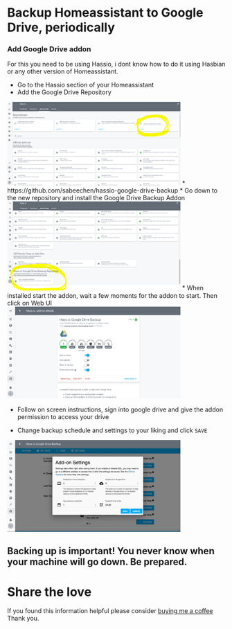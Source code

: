 # Backup Homeassistant to Google Drive, periodically

### Add Google Drive addon
For this you need to be using Hassio, i dont know how to do it using Hasbian or any other version of Homeassistant.  

* Go to the Hassio section of your Homeassistant  
* Add the Google Drive Repository  
<img src="https://github.com/geekyclarkey/homeassistant/blob/master/howto_guides/hassio_google_backup/images/hassio_page.PNG" width="400px">  
* https://github.com/sabeechen/hassio-google-drive-backup  
* Go down to the new repository and install the Google Drive Backup Addon  
<img src="https://github.com/geekyclarkey/homeassistant/blob/master/howto_guides/hassio_google_backup/images/drive_backup_addon_install.PNG" width="400px">  
* When installed start the addon, wait a few moments for the addon to start. Then click on Web UI  
<img src="https://github.com/geekyclarkey/homeassistant/blob/master/howto_guides/hassio_google_backup/images/drive_addon.png" width="400px">  

* Follow on screen instructions, sign into google drive and give the addon permission to access your drive  

* Change backup schedule and settings to your liking and click `SAVE`  
<img src="https://github.com/geekyclarkey/homeassistant/blob/master/howto_guides/hassio_google_backup/images/drive_addon_settings.png" width="400px">  

## Backing up is important! You never know when your machine will go down. Be prepared.

# Share the love  
If you found this information helpful please consider [buying me a coffee](https://www.buymeacoffee.com/geekyclarkey)  
Thank you.  
